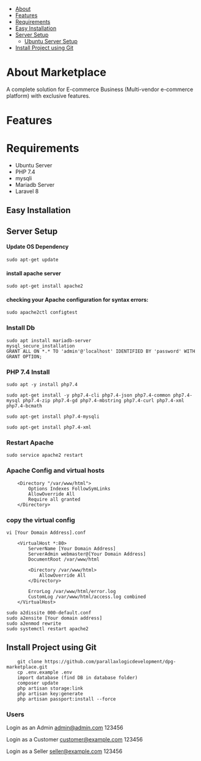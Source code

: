 
- [About](#about-dpg-marketplace)
- [Features](#features)
- [Requirements](#requirements)
- [Easy Installation](#easy-installation)
- [Server Setup](#server-setup)
    - [Ubuntu Server Setup](#update-os-dependency)
- [Install Project using Git](#install-project-using-git)

# About Marketplace
A complete solution for E-commerce Business (Multi-vendor e-commerce platform) with exclusive features.


# Features



# Requirements
- Ubuntu Server
- PHP 7.4
- mysqli
- Mariadb Server
- Laravel 8

## Easy Installation

## Server Setup

#### Update OS Dependency
```shell
sudo apt-get update
```

#### install apache server
```shell
sudo apt-get install apache2
```

#### checking your Apache configuration for syntax errors:
```shell
sudo apache2ctl configtest
```

### Install Db
```shell
sudo apt install mariadb-server
mysql_secure_installation
GRANT ALL ON *.* TO 'admin'@'localhost' IDENTIFIED BY 'password' WITH GRANT OPTION;
```

### PHP 7.4 Install
```shell
sudo apt -y install php7.4

sudo apt-get install -y php7.4-cli php7.4-json php7.4-common php7.4-mysql php7.4-zip php7.4-gd php7.4-mbstring php7.4-curl php7.4-xml php7.4-bcmath

sudo apt-get install php7.4-mysqli

sudo apt-get install php7.4-xml
```

### Restart Apache
```shell
sudo service apache2 restart
```

### Apache Config and  virtual hosts
```shell
    <Directory "/var/www/html">
        Options Indexes FollowSymLinks
        AllowOverride All
        Require all granted
    </Directory>
```

### copy the virtual config
```shell
vi [Your Domain Address].conf
```

```shell
    <VirtualHost *:80>
        ServerName [Your Domain Address]
        ServerAdmin webmaster@[Your Domain Address]
        DocumentRoot /var/www/html

        <Directory /var/www/html>
            AllowOverride All
        </Directory>

        ErrorLog /var/www/html/error.log
        CustomLog /var/www/html/access.log combined
    </VirtualHost>
```

```shell
sudo a2dissite 000-default.conf
sudo a2ensite [Your domain address]
sudo a2enmod rewrite
sudo systemctl restart apache2
```


## Install Project using Git

```shell
    git clone https://github.com/parallaxlogicdevelopment/dpg-marketplace.git
    cp .env.example .env
    import database (find DB in database folder)
    composer update
    php artisan storage:link
    php artisan key:generate
    php artisan passport:install --force
```

### Users

Login as an Admin
admin@admin.com
123456

Login as a Customer
customer@example.com
123456

Login as a Seller
seller@example.com
123456
